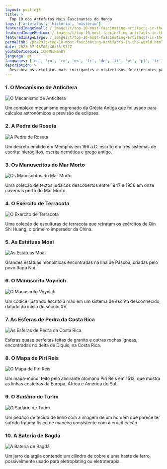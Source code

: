 ```yaml
---
layout: post.njk
title: >
  Top 10 dos Artefatos Mais Fascinantes do Mundo
tags: ['artefatos', 'história', 'mistério']
featuredImageSmall: /_images/t/top-10-most-fascinating-artifacts-in-the-world-cover-pt-small.webp
featuredImageMedium: /_images/t/top-10-most-fascinating-artifacts-in-the-world-cover-pt-medium.webp
featuredImageLarge: /_images/t/top-10-most-fascinating-artifacts-in-the-world-cover-pt-large.webp
permalink: /pt/2023/top-10-most-fascinating-artifacts-in-the-world.html
date: 2023-07-18T06:46:33.971Z
youtubeVideoId: 1CHHN1kmnDY
language: pt
languages: ['en', 'ru', 'ro', 'es', 'fr', 'de', 'it', 'pt', 'pl', 'tr']
description: >
  Descubra os artefatos mais intrigantes e misteriosos de diferentes partes do mundo que têm confundido historiadores e arqueólogos por séculos.
---
```


### 1. O Mecanismo de Anticítera

![O Mecanismo de Anticítera](/_images/8/826576c911cb2df8f471b7ef79a9d5cc-medium.webp)

Um complexo mecanismo engrenado da Grécia Antiga que foi usado para cálculos astronômicos e previsão de eclipses.

### 2. A Pedra de Roseta

![A Pedra de Roseta](/_images/f/f10ee50bcfe08741706e81fe65eb1dcb-medium.webp)

Um decreto emitido em Memphis em 196 a.C. escrito em três sistemas de escrita: hieróglifos, escrita demótica e grego antigo.

### 3. Os Manuscritos do Mar Morto

![Os Manuscritos do Mar Morto](/_images/1/17c358f3996116da726d1477303ccc53-medium.webp)

Uma coleção de textos judaicos descobertos entre 1947 e 1956 em onze cavernas perto do Mar Morto.

### 4. O Exército de Terracota

![O Exército de Terracota](/_images/a/a3d8b2229dbe36773f915d6692960250-medium.webp)

Uma coleção de esculturas de terracota que retratam os exércitos de Qin Shi Huang, o primeiro imperador da China.

### 5. As Estátuas Moai

![As Estátuas Moai](/_images/4/4cb6604cdb1c7b8d0d4feae39d1beb84-medium.webp)

Grandes estátuas monolíticas encontradas na Ilha de Páscoa, criadas pelo povo Rapa Nui.

### 6. O Manuscrito Voynich

![O Manuscrito Voynich](/_images/c/cba279d3a07cdbf11e28cc03aaaa8546-medium.webp)

Um códice ilustrado escrito à mão em um sistema de escrita desconhecido, datado do início do século XV.

### 7. As Esferas de Pedra da Costa Rica

![As Esferas de Pedra da Costa Rica](/_images/8/8fa5f76287ef27ef2eccbd1f2a43a5db-medium.webp)

Esferas quase perfeitas feitas de granito e outras rochas ígneas, encontradas no delta de Diquís, na Costa Rica.

### 8. O Mapa de Piri Reis

![O Mapa de Piri Reis](/_images/a/ab97bc68c3fbf11b6225991fe1f3da29-medium.webp)

Um mapa-múndi feito pelo almirante otomano Piri Reis em 1513, que mostra as linhas costeiras da Europa, África e América do Sul.

### 9. O Sudário de Turim

![O Sudário de Turim](/_images/5/59d48b7550f1226562d026e21b0dd5c4-medium.webp)

Um pedaço de tecido de linho com a imagem de um homem que parece ter sofrido trauma físico de maneira consistente com a crucificação.

### 10. A Bateria de Bagdá

![A Bateria de Bagdá](/_images/4/4e0313e015be115615dbe6cdbad994cc-medium.webp)

Um jarro de argila contendo um cilindro de cobre e uma haste de ferro, possivelmente usado para eletroplating ou eletroterapia.

